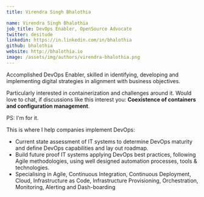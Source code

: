 ```yaml
---
title: Virendra Singh Bhalothia

name: Virendra Singh Bhalothia
job_title: DevOps Enabler, OpenSource Advocate
twitter: desitude
linkedin: https://in.linkedin.com/in/bhalothia
github: bhalothia
website: http://bhalothia.io
image: /assets/img/authors/virendra-bhalothia.png
---
```


Accomplished DevOps Enabler, skilled in identifying, developing and implementing digital strategies in alignment with business objectives. 

Particularly interested in containerization and challenges around it. Would love to chat, if discussions like this interest you: **Coexistence of containers and configuration management**.

PS: I'm for it.

This is where I help companies implement DevOps:

- Current state assessment of IT systems to determine DevOps maturity and define DevOps capabilities and lay out roadmap.
- Build future proof IT systems applying DevOps best practices, following Agile methodologies, using well designed automation processes, tools & technologies. 
- Specialising in Agile, Continuous Integration, Continuous Deployment, Cloud, Infrastructure as Code, Infrastructure Provisioning, Orchestration, Monitoring, Alerting and Dash-boarding
